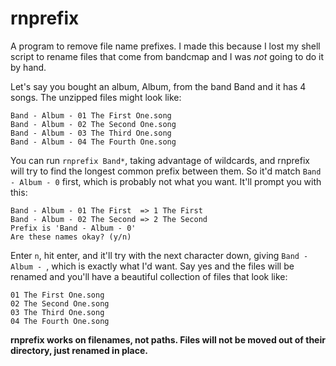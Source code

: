 # rnprefix
A program to remove file name prefixes. I made this because I lost my shell
script to rename files that come from bandcmap and I was *not* going to do it
by hand.

Let's say you bought an album, Album, from the band Band and it has 4 songs. The
unzipped files might look like:
```
Band - Album - 01 The First One.song
Band - Album - 02 The Second One.song
Band - Album - 03 The Third One.song
Band - Album - 04 The Fourth One.song
```

You can run `rnprefix Band*`, taking advantage of wildcards, and rnprefix will
try to find the longest common prefix between them. So it'd match
`Band - Album - 0` first, which is probably not what you want. It'll prompt you
with this:
```
Band - Album - 01 The First  => 1 The First
Band - Album - 02 The Second => 2 The Second
Prefix is 'Band - Album - 0'
Are these names okay? (y/n)
```

Enter `n`, hit enter, and it'll try with the next character down, giving
`Band - Album - `, which is exactly what I'd want. Say yes and the files
will be renamed and you'll have a beautiful collection of files that look like:
```
01 The First One.song
02 The Second One.song
03 The Third One.song
04 The Fourth One.song
```

**rnprefix works on filenames, not paths. Files will not be moved out of
their directory, just renamed in place.**

